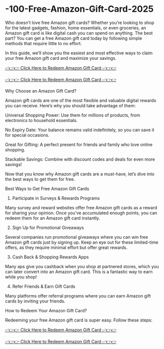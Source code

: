 # -100-Free-Amazon-Gift-Card-2025
Who doesn’t love free Amazon gift cards? Whether you’re looking to shop for the latest gadgets, fashion, home essentials, or even groceries, an Amazon gift card is like digital cash you can spend on anything. The best part? You can get a free Amazon gift card today by following simple methods that require little to no effort.

In this guide, we’ll show you the easiest and most effective ways to claim your free Amazon gift card and maximize your savings.

[✅👉👉 Click Here to Redeem Amazon Gift Card ✅👉👉](http://giftcard.topgiftcardusa.com/sinan3/)

[✅👉👉 Click Here to Redeem Amazon Gift Card ✅👉👉](http://giftcard.topgiftcardusa.com/sinan3/)

Why Choose an Amazon Gift Card?

Amazon gift cards are one of the most flexible and valuable digital rewards you can receive. Here’s why you should take advantage of them:

Universal Shopping Power: Use them for millions of products, from electronics to household essentials.

No Expiry Date: Your balance remains valid indefinitely, so you can save it for special occasions.

Great for Gifting: A perfect present for friends and family who love online shopping.

Stackable Savings: Combine with discount codes and deals for even more savings!

Now that you know why Amazon gift cards are a must-have, let’s dive into the best ways to get them for free.

Best Ways to Get Free Amazon Gift Cards

1. Participate in Surveys & Rewards Programs

Many survey and reward websites offer free Amazon gift cards as a reward for sharing your opinion. Once you’ve accumulated enough points, you can redeem them for an Amazon gift card instantly.

2. Sign Up for Promotional Giveaways

Several companies run promotional giveaways where you can win free Amazon gift cards just by signing up. Keep an eye out for these limited-time offers, as they require minimal effort but offer great rewards.

3. Cash Back & Shopping Rewards Apps

Many aps give you cashback when you shop at partnered stores, which you can later convert into an Amazon gift card. This is a fantastic way to earn while you shop!

4. Refer Friends & Earn Gift Cards

Many platforms offer referral programs where you can earn Amazon gift cards by inviting your friends. 



How to Redeem Your Amazon Gift Card?

Redeeming your free Amazon gift card is super easy. Follow these steps:

[✅👉👉 Click Here to Redeem Amazon Gift Card ✅👉👉](http://giftcard.topgiftcardusa.com/sinan3/)

[✅👉👉 Click Here to Redeem Amazon Gift Card ✅👉👉](http://giftcard.topgiftcardusa.com/sinan3/)
